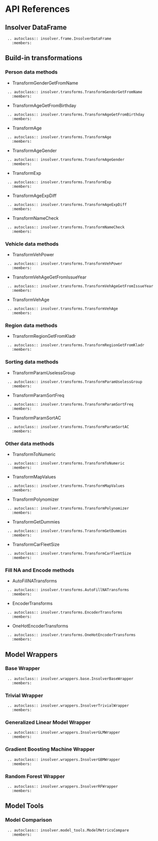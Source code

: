 # API References

## Insolver DataFrame

```eval_rst
 .. autoclass:: insolver.frame.InsolverDataFrame
   :members:
```

## Build-in transformations

### Person data methods

- TransformGenderGetFromName

```eval_rst
 .. autoclass:: insolver.transforms.TransformGenderGetFromName
   :members:
```

- TransformAgeGetFromBirthday

```eval_rst
 .. autoclass:: insolver.transforms.TransformAgeGetFromBirthday
   :members:
```

- TransformAge

```eval_rst
 .. autoclass:: insolver.transforms.TransformAge
   :members:
```

- TransformAgeGender

```eval_rst
 .. autoclass:: insolver.transforms.TransformAgeGender
   :members:
```

- TransformExp

```eval_rst
 .. autoclass:: insolver.transforms.TransformExp
   :members:
```

- TransformAgeExpDiff

```eval_rst
 .. autoclass:: insolver.transforms.TransformAgeExpDiff
   :members:
```

- TransformNameCheck

```eval_rst
 .. autoclass:: insolver.transforms.TransformNameCheck
   :members:
```


### Vehicle data methods
- TransformVehPower

```eval_rst
 .. autoclass:: insolver.transforms.TransformVehPower
   :members:
```

- TransformVehAgeGetFromIssueYear

```eval_rst
 .. autoclass:: insolver.transforms.TransformVehAgeGetFromIssueYear
   :members:
```

- TransformVehAge

```eval_rst
 .. autoclass:: insolver.transforms.TransformVehAge
   :members:
```

### Region data methods
- TransformRegionGetFromKladr

```eval_rst
 .. autoclass:: insolver.transforms.TransformRegionGetFromKladr
   :members:
```

### Sorting data methods
- TransformParamUselessGroup

```eval_rst
 .. autoclass:: insolver.transforms.TransformParamUselessGroup
   :members:
```

- TransformParamSortFreq

```eval_rst
 .. autoclass:: insolver.transforms.TransformParamSortFreq
   :members:
```

- TransformParamSortAC

```eval_rst
 .. autoclass:: insolver.transforms.TransformParamSortAC
   :members:
```

### Other data methods
- TransformToNumeric

```eval_rst
 .. autoclass:: insolver.transforms.TransformToNumeric
   :members:
```

- TransformMapValues

```eval_rst
 .. autoclass:: insolver.transforms.TransformMapValues
   :members:
```

- TransformPolynomizer

```eval_rst
 .. autoclass:: insolver.transforms.TransformPolynomizer
   :members:
```

- TransformGetDummies

```eval_rst
 .. autoclass:: insolver.transforms.TransformGetDummies
   :members:
```

- TransformCarFleetSize

```eval_rst
 .. autoclass:: insolver.transforms.TransformCarFleetSize
   :members:
```

### Fill NA and Encode methods
- AutoFillNATransforms

```eval_rst
 .. autoclass:: insolver.transforms.AutoFillNATransforms
   :members:
```

- EncoderTransforms

```eval_rst
 .. autoclass:: insolver.transforms.EncoderTransforms
   :members:
```

- OneHotEncoderTransforms

```eval_rst
 .. autoclass:: insolver.transforms.OneHotEncoderTransforms
   :members:
```

## Model Wrappers

### Base Wrapper

```eval_rst
 .. autoclass:: insolver.wrappers.base.InsolverBaseWrapper
   :members:
```

### Trivial Wrapper


```eval_rst
 .. autoclass:: insolver.wrappers.InsolverTrivialWrapper
   :members:
```

### Generalized Linear Model Wrapper

```eval_rst
 .. autoclass:: insolver.wrappers.InsolverGLMWrapper
   :members:
```

### Gradient Boosting Machine Wrapper

```eval_rst
 .. autoclass:: insolver.wrappers.InsolverGBMWrapper
   :members:
```

### Random Forest Wrapper

```eval_rst
 .. autoclass:: insolver.wrappers.InsolverRFWrapper
   :members:
```

## Model Tools

### Model Comparison

```eval_rst
 .. autoclass:: insolver.model_tools.ModelMetricsCompare
   :members:
```